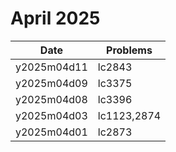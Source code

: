 # April 2025

| Date        | Problems    |
| ----------- | ----------- |
| y2025m04d11 | lc2843      |
| y2025m04d09 | lc3375      |
| y2025m04d08 | lc3396      |
| y2025m04d03 | lc1123,2874 |
| y2025m04d01 | lc2873      |
